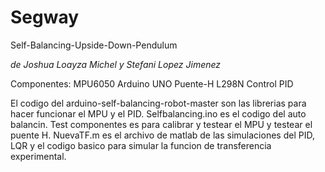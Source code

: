 # Segway
Self-Balancing-Upside-Down-Pendulum

*de Joshua Loayza Michel y Stefani Lopez Jimenez*


Componentes:
MPU6050
Arduino UNO
Puente-H L298N
Control PID


El codigo del arduino-self-balancing-robot-master son las librerias para hacer funcionar el MPU y el PID.
Selfbalancing.ino es el codigo del auto balancin. 
Test componentes es para calibrar y testear el MPU y testear el puente H. 
NuevaTF.m es el archivo de matlab de las simulaciones del PID, LQR y el codigo basico para simular la funcion de transferencia experimental. 
